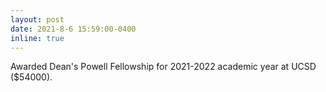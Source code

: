 ```yaml
---
layout: post
date: 2021-8-6 15:59:00-0400
inline: true
---
```


Awarded Dean's Powell Fellowship for 2021-2022 academic year at UCSD ($54000).
